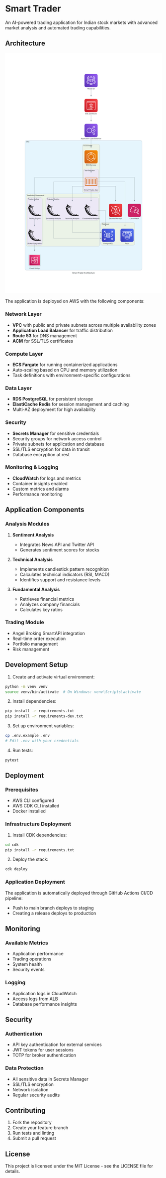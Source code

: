# Smart Trader

An AI-powered trading application for Indian stock markets with advanced market analysis and automated trading capabilities.

## Architecture

![Smart Trader Architecture](docs/smart_trader_architecture.png)

The application is deployed on AWS with the following components:

### Network Layer
- **VPC** with public and private subnets across multiple availability zones
- **Application Load Balancer** for traffic distribution
- **Route 53** for DNS management
- **ACM** for SSL/TLS certificates

### Compute Layer
- **ECS Fargate** for running containerized applications
- Auto-scaling based on CPU and memory utilization
- Task definitions with environment-specific configurations

### Data Layer
- **RDS PostgreSQL** for persistent storage
- **ElastiCache Redis** for session management and caching
- Multi-AZ deployment for high availability

### Security
- **Secrets Manager** for sensitive credentials
- Security groups for network access control
- Private subnets for application and database
- SSL/TLS encryption for data in transit
- Database encryption at rest

### Monitoring & Logging
- **CloudWatch** for logs and metrics
- Container insights enabled
- Custom metrics and alarms
- Performance monitoring

## Application Components

### Analysis Modules
1. **Sentiment Analysis**
   - Integrates News API and Twitter API
   - Generates sentiment scores for stocks

2. **Technical Analysis**
   - Implements candlestick pattern recognition
   - Calculates technical indicators (RSI, MACD)
   - Identifies support and resistance levels

3. **Fundamental Analysis**
   - Retrieves financial metrics
   - Analyzes company financials
   - Calculates key ratios

### Trading Module
- Angel Broking SmartAPI integration
- Real-time order execution
- Portfolio management
- Risk management

## Development Setup

1. Create and activate virtual environment:
```bash
python -m venv venv
source venv/bin/activate  # On Windows: venv\Scripts\activate
```

2. Install dependencies:
```bash
pip install -r requirements.txt
pip install -r requirements-dev.txt
```

3. Set up environment variables:
```bash
cp .env.example .env
# Edit .env with your credentials
```

4. Run tests:
```bash
pytest
```

## Deployment

### Prerequisites
- AWS CLI configured
- AWS CDK CLI installed
- Docker installed

### Infrastructure Deployment
1. Install CDK dependencies:
```bash
cd cdk
pip install -r requirements.txt
```

2. Deploy the stack:
```bash
cdk deploy
```

### Application Deployment
The application is automatically deployed through GitHub Actions CI/CD pipeline:
- Push to main branch deploys to staging
- Creating a release deploys to production

## Monitoring

### Available Metrics
- Application performance
- Trading operations
- System health
- Security events

### Logging
- Application logs in CloudWatch
- Access logs from ALB
- Database performance insights

## Security

### Authentication
- API key authentication for external services
- JWT tokens for user sessions
- TOTP for broker authentication

### Data Protection
- All sensitive data in Secrets Manager
- SSL/TLS encryption
- Network isolation
- Regular security audits

## Contributing

1. Fork the repository
2. Create your feature branch
3. Run tests and linting
4. Submit a pull request

## License

This project is licensed under the MIT License - see the LICENSE file for details.

